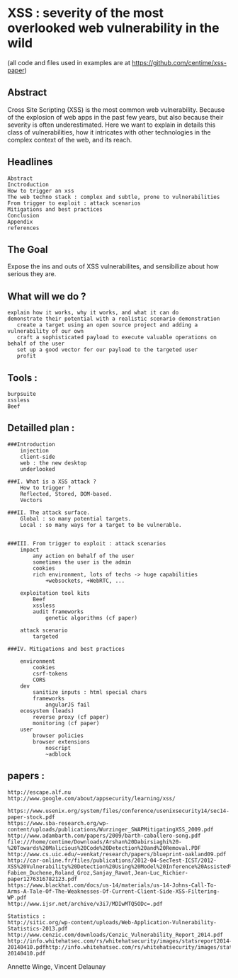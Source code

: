 XSS : severity of the most overlooked web vulnerability in the wild
====================================================================
(all code and files used in examples are at https://github.com/centime/xss-paper)

Abstract
--------
Cross Site Scripting (XSS) is the most common web vulnerability. Because of the explosion of web apps in the past few years, but also because their severity is often underestimated.
Here we want to explain in details this class of vulnerabilities, how it intricates with other technologies in the complex context of the web, and its reach.

Headlines
---------
    Abstract
    Inctroduction 
    How to trigger an xss
    The web techno stack : complex and subtle, prone to vulnerabilities
    From trigger to exploit : attack scenarios
    Mitigations and best practices
    Conclusion 
    Appendix
    references

The Goal
--------
Expose the ins and outs of XSS vulnerabilites, and sensibilize about how serious they are.

What will we do ?
-----------------
    explain how it works, why it works, and what it can do
    demonstrate their potential with a realistic scenario demonstration 
       create a target using an open source project and adding a vulnerability of our own
       craft a sophisticated payload to execute valuable operations on behalf of the user
       set up a good vector for our payload to the targeted user
       profit

Tools :
-------
    burpsuite
    xssless
    Beef

Detailled plan :
----------------

    ###Introduction
        injection
        client-side
        web : the new desktop
        underlooked
            
    ###I. What is a XSS attack ?
        How to trigger ?
        Reflected, Stored, DOM-based.
        Vectors

    ###II. The attack surface.
        Global : so many potential targets.
        Local : so many ways for a target to be vulnerable.


    ###III. From trigger to exploit : attack scenarios
        impact
            any action on behalf of the user
            sometimes the user is the admin
            cookies
            rich environment, lots of techs -> huge capabilities
                +websockets, +WebRTC, ...

        exploitation tool kits
            Beef
            xssless
            audit frameworks
                genetic algorithms (cf paper)

        attack scenario
            targeted

    ###IV. Mitigations and best practices

        environment
            cookies
            csrf-tokens
            CORS
        dev
            sanitize inputs : html special chars
            frameworks
                angularJS fail
        ecosystem (leads)
            reverse proxy (cf paper)
            monitoring (cf paper)
        user
            browser policies
            browser extensions
                noscript
                ~adblock

papers :
--------
    http://escape.alf.nu
    http://www.google.com/about/appsecurity/learning/xss/

    https://www.usenix.org/system/files/conference/usenixsecurity14/sec14-paper-stock.pdf
    https://www.sba-research.org/wp-content/uploads/publications/Wurzinger_SWAPMitigatingXSS_2009.pdf
    http://www.adambarth.com/papers/2009/barth-caballero-song.pdf
    file:///home/centime/Downloads/Arshan%20Dabirsiaghi%20-%20Towards%20Malicious%20Code%20Detection%20and%20Removal.PDF
    http://www.cs.uic.edu/~venkat/research/papers/blueprint-oakland09.pdf
    http://car-online.fr/files/publications/2012-04-SecTest-ICST/2012-XSS%20Vulnerability%20Detection%20Using%20Model%20Inference%20Assisted%20Evolutionary%20Fuzzing-Fabien_Duchene,Roland_Groz,Sanjay_Rawat,Jean-Luc_Richier-paper1276316782123.pdf
    https://www.blackhat.com/docs/us-14/materials/us-14-Johns-Call-To-Arms-A-Tale-Of-The-Weaknesses-Of-Current-Client-Side-XSS-Filtering-WP.pdf
    http://www.ijsr.net/archive/v3i7/MDIwMTQ5ODc=.pdf

    Statistics :
    http://sitic.org/wp-content/uploads/Web-Application-Vulnerability-Statistics-2013.pdf
    http://www.cenzic.com/downloads/Cenzic_Vulnerability_Report_2014.pdf
    http://info.whitehatsec.com/rs/whitehatsecurity/images/statsreport2014-20140410.pdfhttp://info.whitehatsec.com/rs/whitehatsecurity/images/statsreport2014-20140410.pdf


Annette Winge, Vincent Delaunay
